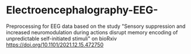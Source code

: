 # Electroencephalography-EEG-
Preprocessing for EEG data based on the study "Sensory suppression and increased neuromodulation during actions disrupt memory encoding of unpredictable self-initiated stimuli" on bioRxiv https://doi.org/10.1101/2021.12.15.472750
